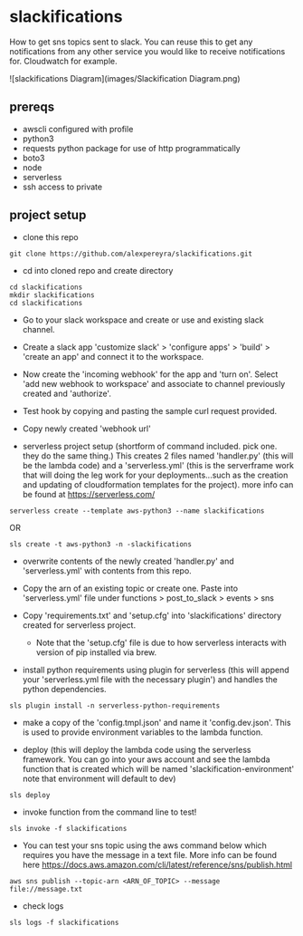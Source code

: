 # slackifications

How to get sns topics sent to slack. You can reuse this to get any notifications from any other service you would like to receive notifications for. Cloudwatch for example.

![slackifications Diagram](images/Slackification Diagram.png)

## prereqs

- awscli configured with profile
- python3
- requests python package for use of http programmatically
- boto3
- node
- serverless
- ssh access to private

## project setup

- clone this repo
```
git clone https://github.com/alexpereyra/slackifications.git
```

- cd into cloned repo and create directory
```
cd slackifications
mkdir slackifications
cd slackifications
```

- Go to your slack workspace and create or use and existing slack channel.

- Create a slack app 'customize slack' > 'configure apps' > 'build' > 'create an app' and connect it to the workspace.

- Now create the 'incoming webhook' for the app and 'turn on'. Select 'add new webhook to workspace' and associate to channel previously created and 'authorize'.

- Test hook by copying and pasting the sample curl request provided.

- Copy newly created 'webhook url'

- serverless project setup (shortform of command included. pick one. they do the same thing.) This creates 2 files named 'handler.py' (this will be the lambda code) and a 'serverless.yml' (this is the serverframe work that will doing the leg work for your deployments...such as the creation and updating of cloudformation templates for the project).
more info can be found at https://serverless.com/
```
serverless create --template aws-python3 --name slackifications
```
OR
```
sls create -t aws-python3 -n -slackifications
```
- overwrite contents of the newly created 'handler.py' and 'serverless.yml' with contents from this repo.

- Copy the arn of an existing topic or create one. Paste into 'serverless.yml' file under functions > post_to_slack > events > sns

- Copy 'requirements.txt' and 'setup.cfg' into 'slackifications' directory created for serverless project.
  - Note that the 'setup.cfg' file is due to how serverless interacts with version of pip installed via brew.

- install python requirements using plugin for serverless (this will append your 'serverless.yml file with the necessary plugin') and handles the python dependencies.
```
sls plugin install -n serverless-python-requirements
```

- make a copy of the 'config.tmpl.json' and name it 'config.dev.json'. This is used to provide environment variables to the lambda function.

- deploy (this will deploy the lambda code using the serverless framework. You can go into your aws account and see the lambda function that is created which will be named 'slackification-environment' note that environment will default to dev)
```
sls deploy
```

- invoke function from the command line to test!
```
sls invoke -f slackifications
```

- You can test your sns topic using the aws command below which requires you have the message in a text file. More info can be found here https://docs.aws.amazon.com/cli/latest/reference/sns/publish.html
```
aws sns publish --topic-arn <ARN_OF_TOPIC> --message file://message.txt
```
- check logs
```
sls logs -f slackifications
```
